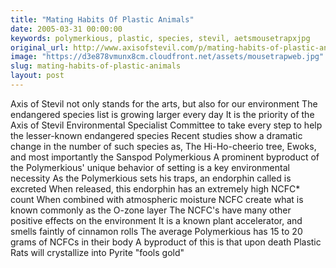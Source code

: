 ```yaml
---
title: "Mating Habits Of Plastic Animals"
date: 2005-03-31 00:00:00
keywords: polymerkious, plastic, species, stevil, aetsmousetrapxjpg
original_url: http://www.axisofstevil.com/p/mating-habits-of-plastic-animals
image: "https://d3e878vmunx8cm.cloudfront.net/assets/mousetrapweb.jpg"
slug: mating-habits-of-plastic-animals
layout: post
---
```


Axis of Stevil not only stands for the arts, but also for our environment The endangered species list is growing larger every day It is the priority of the Axis of Stevil Environmental Specialist Committee to take every step to help the lesser-known endangered species Recent studies show a dramatic change in the number of such species as, The Hi-Ho-cheerio tree, Ewoks, and most importantly the Sanspod Polymerkious
A prominent byproduct of the Polymerkious&#039; unique behavior of setting  is a key environmental necessity As the Polymerkious sets his traps, an endorphin called  is excreted When released, this endorphin has an extremely high NCFC* count When combined with atmospheric moisture NCFC create what is known commonly as the O-zone layer The NCFC&#039;s have many other positive effects on the environment It is a known plant accelerator, and smells faintly of cinnamon rolls The average Polymerkious has 15 to 20 grams of NCFCs in their body A byproduct of this is that upon death Plastic Rats will crystallize into Pyrite &quot;fools gold&quot;

